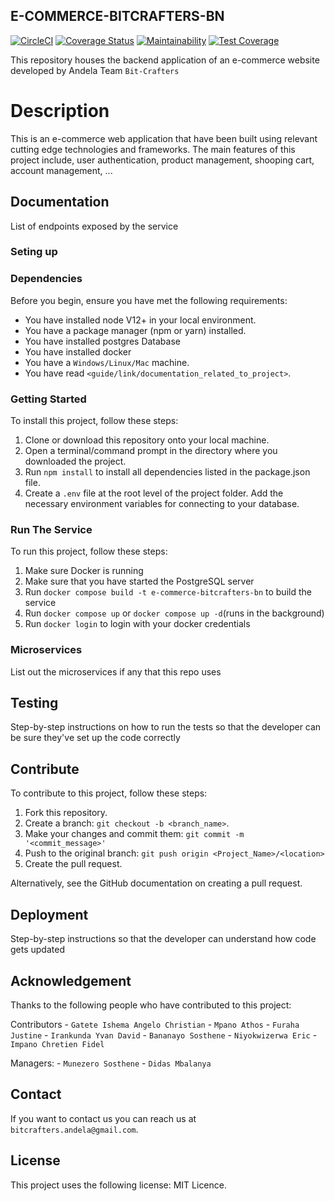 ## E-COMMERCE-BITCRAFTERS-BN

[![CircleCI](https://dl.circleci.com/status-badge/img/gh/atlp-rwanda/e-commerce-bitcrafters-bn/tree/main.svg?style=svg)](https://dl.circleci.com/status-badge/redirect/gh/atlp-rwanda/e-commerce-bitcrafters-bn/tree/main)
[![Coverage Status](https://coveralls.io/repos/github/atlp-rwanda/e-commerce-bitcrafters-bn/badge.svg)](https://coveralls.io/github/atlp-rwanda/e-commerce-bitcrafters-bn)
[![Maintainability](https://api.codeclimate.com/v1/badges/e655d22a6de886a9651c/maintainability)](https://codeclimate.com/github/atlp-rwanda/e-commerce-bitcrafters-bn/maintainability)
[![Test Coverage](https://api.codeclimate.com/v1/badges/e655d22a6de886a9651c/test_coverage)](https://codeclimate.com/github/atlp-rwanda/e-commerce-bitcrafters-bn/test_coverage)

This repository houses the backend application of an e-commerce website developed by Andela Team `Bit-Crafters`

# Description

This is an e-commerce web application that have been built using relevant cutting edge technologies and frameworks. The main features of this project include, user authentication, product management, shooping cart, account management, ...

## Documentation

List of endpoints exposed by the service

### Seting up

### Dependencies

Before you begin, ensure you have met the following requirements:

- You have installed node V12+ in your local environment.
- You have a package manager (npm or yarn) installed.
- You have installed postgres Database
- You have installed docker
- You have a `Windows/Linux/Mac` machine.
- You have read `<guide/link/documentation_related_to_project>`.

### Getting Started

To install this project, follow these steps:

1. Clone or download this repository onto your local machine.
2. Open a terminal/command prompt in the directory where you downloaded the project.
3. Run `npm install` to install all dependencies listed in the package.json file.
4. Create a `.env` file at the root level of the project folder. Add the necessary environment variables for connecting to your database.

### Run The Service

To run this project, follow these steps:

1. Make sure Docker is running
2. Make sure that you have started the PostgreSQL server
3. Run `docker compose build -t e-commerce-bitcrafters-bn` to build the service
4. Run `docker compose up` or `docker compose up -d`(runs in the background)
5. Run `docker login` to login with your docker credentials

### Microservices

List out the microservices if any that this repo uses

## Testing

Step-by-step instructions on how to run the tests so that the developer can be sure they've set up the code correctly

## Contribute

To contribute to this project, follow these steps:

1. Fork this repository.
2. Create a branch: `git checkout -b <branch_name>`.
3. Make your changes and commit them: `git commit -m '<commit_message>'`
4. Push to the original branch: `git push origin <Project_Name>/<location>`
5. Create the pull request.

Alternatively, see the GitHub documentation on creating a pull request.

## Deployment

Step-by-step instructions so that the developer can understand how code gets updated

## Acknowledgement

Thanks to the following people who have contributed to this project:

Contributors
    - `Gatete Ishema Angelo Christian`
    - `Mpano Athos`
    - `Furaha Justine`
    - `Irankunda Yvan David`
    - `Bananayo Sosthene`
    - `Niyokwizerwa Eric`
    - `Impano Chretien Fidel`

Managers:
    - `Munezero Sosthene`
    - `Didas Mbalanya`

## Contact

If you want to contact us you can reach us at `bitcrafters.andela@gmail.com`.

## License

This project uses the following license: MIT Licence.